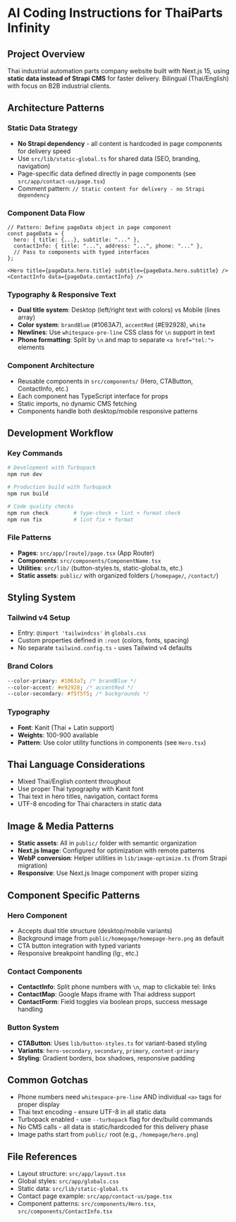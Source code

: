 # AI Coding Instructions for ThaiParts Infinity

## Project Overview

Thai industrial automation parts company website built with Next.js 15, using **static data instead of Strapi CMS** for faster delivery. Bilingual (Thai/English) with focus on B2B industrial clients.

## Architecture Patterns

### Static Data Strategy

- **No Strapi dependency** - all content is hardcoded in page components for delivery speed
- Use `src/lib/static-global.ts` for shared data (SEO, branding, navigation)
- Page-specific data defined directly in page components (see `src/app/contact-us/page.tsx`)
- Comment pattern: `// Static content for delivery - no Strapi dependency`

### Component Data Flow

```tsx
// Pattern: Define pageData object in page component
const pageData = {
  hero: { title: {...}, subtitle: "..." },
  contactInfo: { title: "...", address: "...", phone: "..." },
  // Pass to components with typed interfaces
};

<Hero title={pageData.hero.title} subtitle={pageData.hero.subtitle} />
<ContactInfo data={pageData.contactInfo} />
```

### Typography & Responsive Text

- **Dual title system**: Desktop (left/right text with colors) vs Mobile (lines array)
- **Color system**: `brandBlue` (#1063A7), `accentRed` (#E92928), `white`
- **Newlines**: Use `whitespace-pre-line` CSS class for `\n` support in text
- **Phone formatting**: Split by `\n` and map to separate `<a href="tel:">` elements

### Component Architecture

- Reusable components in `src/components/` (Hero, CTAButton, ContactInfo, etc.)
- Each component has TypeScript interface for props
- Static imports, no dynamic CMS fetching
- Components handle both desktop/mobile responsive patterns

## Development Workflow

### Key Commands

```bash
# Development with Turbopack
npm run dev

# Production build with Turbopack
npm run build

# Code quality checks
npm run check        # type-check + lint + format check
npm run fix          # lint fix + format
```

### File Patterns

- **Pages**: `src/app/[route]/page.tsx` (App Router)
- **Components**: `src/components/ComponentName.tsx`
- **Utilities**: `src/lib/` (button-styles.ts, static-global.ts, etc.)
- **Static assets**: `public/` with organized folders (`/homepage/`, `/contact/`)

## Styling System

### Tailwind v4 Setup

- Entry: `@import 'tailwindcss'` in `globals.css`
- Custom properties defined in `:root` (colors, fonts, spacing)
- No separate `tailwind.config.ts` - uses Tailwind v4 defaults

### Brand Colors

```css
--color-primary: #1063a7; /* brandBlue */
--color-accent: #e92928; /* accentRed */
--color-secondary: #f5f5f5; /* backgrounds */
```

### Typography

- **Font**: Kanit (Thai + Latin support)
- **Weights**: 100-900 available
- **Pattern**: Use color utility functions in components (see `Hero.tsx`)

## Thai Language Considerations

- Mixed Thai/English content throughout
- Use proper Thai typography with Kanit font
- Thai text in hero titles, navigation, contact forms
- UTF-8 encoding for Thai characters in static data

## Image & Media Patterns

- **Static assets**: All in `public/` folder with semantic organization
- **Next.js Image**: Configured for optimization with remote patterns
- **WebP conversion**: Helper utilities in `lib/image-optimize.ts` (from Strapi migration)
- **Responsive**: Use Next.js Image component with proper sizing

## Component Specific Patterns

### Hero Component

- Accepts dual title structure (desktop/mobile variants)
- Background image from `public/homepage/homepage-hero.png` as default
- CTA button integration with typed variants
- Responsive breakpoint handling (lg:, etc.)

### Contact Components

- **ContactInfo**: Split phone numbers with `\n`, map to clickable tel: links
- **ContactMap**: Google Maps iframe with Thai address support
- **ContactForm**: Field toggles via boolean props, success message handling

### Button System

- **CTAButton**: Uses `lib/button-styles.ts` for variant-based styling
- **Variants**: `hero-secondary`, `secondary`, `primary`, `content-primary`
- **Styling**: Gradient borders, box shadows, responsive padding

## Common Gotchas

- Phone numbers need `whitespace-pre-line` AND individual `<a>` tags for proper display
- Thai text encoding - ensure UTF-8 in all static data
- Turbopack enabled - use `--turbopack` flag for dev/build commands
- No CMS calls - all data is static/hardcoded for this delivery phase
- Image paths start from `public/` root (e.g., `/homepage/hero.png`)

## File References

- Layout structure: `src/app/layout.tsx`
- Global styles: `src/app/globals.css`
- Static data: `src/lib/static-global.ts`
- Contact page example: `src/app/contact-us/page.tsx`
- Component patterns: `src/components/Hero.tsx`, `src/components/ContactInfo.tsx`
